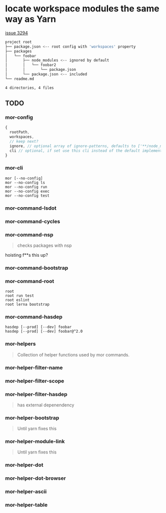 # locate workspace modules the same way as Yarn
[issue 3294](https://github.com/yarnpkg/yarn/issues/3294)

```sh
project root
├── package.json <-- root config with 'workspaces' property
├── packages
│   └── foobar
│       ├── node_modules <-- ignored by default
│       │   └── foobar2
│       │       └── package.json
│       └── package.json <-- included
└── readme.md

4 directories, 4 files
```

## TODO
### mor-config
```js
{
  rootPath,
  workspaces,
  // keep next?
  ignore, // optional array of ignore-patterns, defaults to ['**/node_modules/*']
  cli // optional, if set use this cli instead of the default implementation
}
```

### mor-cli
```
mor [--no-config]
mor --no-config ls
mor --no-config run
mor --no-config exec
mor --no-config test
```
### mor-command-lsdot
### mor-command-cycles
### mor-command-nsp
> checks packages with nsp

hoisting f**s this up?
### mor-command-bootstrap
### mor-command-root
```
root
root run test
root eslint
root lerna bootstrap
```

### mor-command-hasdep
```
hasdep [--prod] [--dev] foobar
hasdep [--prod] [--dev] foobar@^2.0
```

### mor-helpers
> Collection of helper functions used by mor commands.

### mor-helper-filter-name
### mor-helper-filter-scope
### mor-helper-filter-hasdep
> has external depenendency

### mor-helper-bootstrap
> Until yarn fixes this
### mor-helper-module-link
> Until yarn fixes this
### mor-helper-dot
### mor-helper-dot-browser
### mor-helper-ascii
### mor-helper-table
